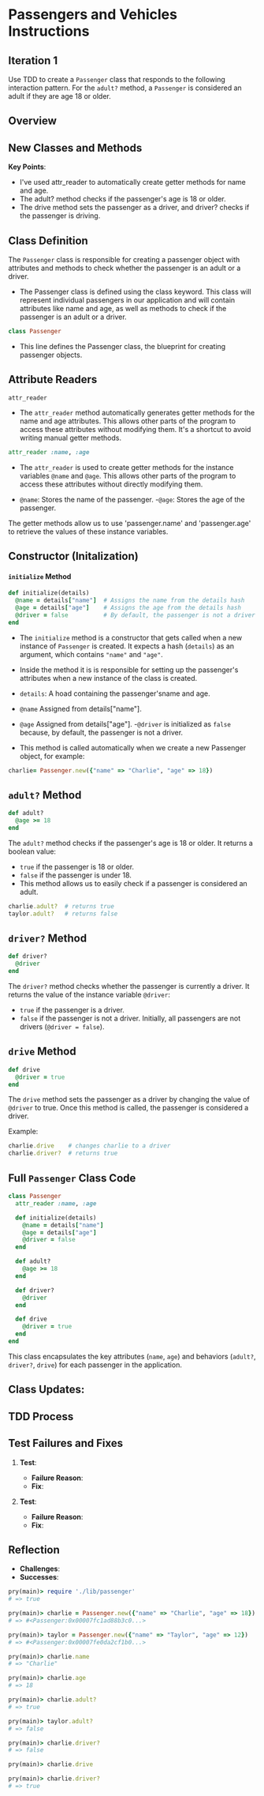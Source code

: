 # Passengers and Vehicles Instructions

## Iteration 1
Use TDD to create a `Passenger` class that responds to the following interaction pattern. For the `adult?` method, a `Passenger` is considered an adult if they are age 18 or older.

## Overview


## New Classes and Methods
**Key Points**:
- I've used attr_reader to automatically create getter methods for name and age.
- The adult? method checks if the passenger's age is 18 or older.
- The drive method sets the passenger as a driver, and driver? checks if the passenger is driving.

## Class Definition
The `Passenger` class is responsible for creating a passenger object with attributes and methods to check whether the passenger is an adult or a driver.

 - The Passenger class is defined using the class keyword. This class will represent individual passengers in our application and will contain attributes like name and age, as well as methods to check if the passenger is an adult or a driver.

```ruby
class Passenger
```

 - This line defines the Passenger class, the blueprint for creating passenger objects.

  
## Attribute Readers 
`attr_reader`
- The `attr_reader` method automatically generates getter methods for the name and age attributes. This allows other parts of the program to access these attributes without modifying them. It's a shortcut to avoid writing manual getter methods.
``` ruby
attr_reader :name, :age
```
- The `attr_reader` is used to create getter methods for the instance variables `@name` and `@age`. This allows other parts of the program to access these attributes without directly modifying them.

- `@name`: Stores the name of the passenger.
-`@age`: Stores the age of the passenger.

The getter methods allow us to use 'passenger.name' and 'passenger.age' to retrieve the values of these instance variables.


 ## Constructor (Initalization)
 #### `initialize` Method
``` ruby
def initialize(details)
  @name = details["name"]  # Assigns the name from the details hash
  @age = details["age"]    # Assigns the age from the details hash
  @driver = false          # By default, the passenger is not a driver
end
```
- The `initialize` method is a constructor that gets called when a new instance of `Passenger` is created. It expects a hash (`details`) as an argument, which contains `"name"` and `"age"`. 
- Inside the method it is is responsible for setting up the passenger's attributes when a new instance of the class is created.

- `details`: A hoad containing the passenger'sname and age.
- `@name` Assigned from details["name"].
- `@age` Assigned from details["age"].
-`@driver` is initialized as `false` because, by default, the passenger is not a driver.

- This method is called automatically when we create a new Passenger object, for example:
``` ruby
charlie= Passenger.new({"name" => "Charlie", "age" => 18})
```
 ## `adult?` Method
``` ruby
def adult?
  @age >= 18
end

```
The `adult?` method checks if the passenger's age is 18 or older. It returns a boolean value:

- `true` if the passenger is 18 or older.
- `false` if the passenger is under 18.
- This method allows us to easily check if a passenger is considered an adult.

```ruby
charlie.adult?  # returns true
taylor.adult?   # returns false
```
## `driver?` Method
``` ruby
def driver?
  @driver
end
```
The `driver?` method checks whether the passenger is currently a driver. It returns the value of the instance variable `@driver`:

- `true` if the passenger is a driver.
- `false` if the passenger is not a driver.
Initially, all passengers are not drivers (`@driver = false`).


## `drive` Method
``` ruby
def drive
  @driver = true
end
```
The `drive` method sets the passenger as a driver by changing the value of `@driver` to true. Once this method is called, the passenger is considered a driver.

Example:
``` ruby
charlie.drive    # changes charlie to a driver
charlie.driver?  # returns true

```
## Full `Passenger` Class Code
``` ruby
class Passenger
  attr_reader :name, :age

  def initialize(details)
    @name = details["name"]
    @age = details["age"]
    @driver = false
  end

  def adult?
    @age >= 18
  end

  def driver?
    @driver
  end

  def drive
    @driver = true
  end
end
```
This class encapsulates the key attributes (`name`, `age`) and behaviors (`adult?`, `driver?`, `drive`) for each passenger in the application.

**Class Updates**:
  - 

## TDD Process

## Test Failures and Fixes
1. **Test**:
   - **Failure Reason**: 
   - **Fix**: 

2. **Test**: 
   - **Failure Reason**: 
   - **Fix**: 


## Reflection
- **Challenges**: 
- **Successes**: 



```ruby
pry(main)> require './lib/passenger'
# => true

pry(main)> charlie = Passenger.new({"name" => "Charlie", "age" => 18})    
# => #<Passenger:0x00007fc1ad88b3c0...>

pry(main)> taylor = Passenger.new({"name" => "Taylor", "age" => 12})    
# => #<Passenger:0x00007fe0da2cf1b0...>

pry(main)> charlie.name
# => "Charlie"

pry(main)> charlie.age
# => 18

pry(main)> charlie.adult?
# => true

pry(main)> taylor.adult?
# => false

pry(main)> charlie.driver?
# => false

pry(main)> charlie.drive

pry(main)> charlie.driver?
# => true
```

